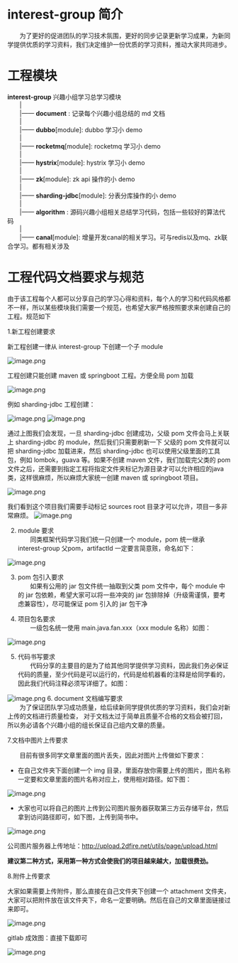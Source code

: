 # interest-group  简介
&nbsp;&nbsp;&nbsp;&nbsp;&nbsp;&nbsp;&nbsp;为了更好的促进团队的学习技术氛围，更好的同步记录更新学习成果，为新同学提供优质的学习资料，我们决定维护一份优质的学习资料，推动大家共同进步。

# 工程模块
**interest-group** 兴趣小组学习总学习模块<br>
&nbsp;&nbsp;&nbsp;&nbsp;&nbsp;&nbsp;&nbsp;| <br> 
&nbsp;&nbsp;&nbsp;&nbsp;&nbsp;&nbsp;&nbsp;|—— **document** : 记录每个兴趣小组总结的 md 文档<br>
&nbsp;&nbsp;&nbsp;&nbsp;&nbsp;&nbsp;&nbsp;| <br>
&nbsp;&nbsp;&nbsp;&nbsp;&nbsp;&nbsp;&nbsp;|—— **dubbo**[module]: dubbo 学习小 demo <br>
&nbsp;&nbsp;&nbsp;&nbsp;&nbsp;&nbsp;&nbsp;| <br>
&nbsp;&nbsp;&nbsp;&nbsp;&nbsp;&nbsp;&nbsp;|—— **rocketmq**[module]: rocketmq 学习小 demo <br>
&nbsp;&nbsp;&nbsp;&nbsp;&nbsp;&nbsp;&nbsp;| <br>
&nbsp;&nbsp;&nbsp;&nbsp;&nbsp;&nbsp;&nbsp;|—— **hystrix**[module]: hystrix 学习小 demo <br>
&nbsp;&nbsp;&nbsp;&nbsp;&nbsp;&nbsp;&nbsp;| <br>
&nbsp;&nbsp;&nbsp;&nbsp;&nbsp;&nbsp;&nbsp;|—— **zk**[module]: zk api 操作的小 demo <br>
&nbsp;&nbsp;&nbsp;&nbsp;&nbsp;&nbsp;&nbsp;| <br>
&nbsp;&nbsp;&nbsp;&nbsp;&nbsp;&nbsp;&nbsp;|—— **sharding-jdbc**[module]: 分表分库操作的小 demo <br>
&nbsp;&nbsp;&nbsp;&nbsp;&nbsp;&nbsp;&nbsp;| <br>
&nbsp;&nbsp;&nbsp;&nbsp;&nbsp;&nbsp;&nbsp;|—— **algorithm** : 源码兴趣小组相关总结学习代码，包括一些较好的算法代码<br>
&nbsp;&nbsp;&nbsp;&nbsp;&nbsp;&nbsp;&nbsp;| <br>
&nbsp;&nbsp;&nbsp;&nbsp;&nbsp;&nbsp;&nbsp;|—— **canal**[module]: 增量开发canal的相关学习。可与redis以及mq、zk联合学习。都有相关涉及<br>

# 工程代码文档要求与规范
由于该工程每个人都可以分享自己的学习心得和资料，每个人的学习和代码风格都不一样，所以某些模块我们需要一个规范，也希望大家严格按照要求来创建自己的工程。规范如下

1.新工程创建要求<br>

新工程创建一律从 interest-group 下创建一个子 module

![image.png](https://upload-images.jianshu.io/upload_images/10204326-1ea83f4df08ee47a.png?imageMogr2/auto-orient/strip%7CimageView2/2/w/1240)

工程创建只能创建 maven 或 springboot 工程。方便全局 pom 加载

![image.png](https://upload-images.jianshu.io/upload_images/10204326-a656e9b371ae21fd.png?imageMogr2/auto-orient/strip%7CimageView2/2/w/1240)

例如 sharding-jdbc 工程创建：

![image.png](https://upload-images.jianshu.io/upload_images/10204326-f50e295651c2975d.png?imageMogr2/auto-orient/strip%7CimageView2/2/w/1240)
![image.png](https://upload-images.jianshu.io/upload_images/10204326-e63dcc303b87e771.png?imageMogr2/auto-orient/strip%7CimageView2/2/w/1240)

通过上图我们会发现，一旦 sharding-jdbc 创建成功，父级 pom 文件会马上关联上 sharding-jdbc 的 module，然后我们只需要刷新一下 父级的 pom 文件就可以把 sharding-jdbc 加载进来，然后 sharding-jdbc 也可以使用父级里面的工具包，例如 lombok，guava 等。如果不创建 maven 文件，我们加载完父类的 pom 文件之后，还需要到指定工程将指定文件夹标记为源目录才可以允许相应的java类，这样很麻烦，所以麻烦大家统一创建 maven 或 springboot 项目。

![image.png](https://upload-images.jianshu.io/upload_images/10204326-c3b03f4dc69c0e47.png?imageMogr2/auto-orient/strip%7CimageView2/2/w/1240)

我们看到这个项目我们需要手动标记 sources root 目录才可以允许，项目一多非常麻烦。
![image.png](https://upload-images.jianshu.io/upload_images/10204326-fb4778b9ff092dcb.png?imageMogr2/auto-orient/strip%7CimageView2/2/w/1240)

2. module 要求<br>
&nbsp;&nbsp;&nbsp;&nbsp;&nbsp;&nbsp;&nbsp;同类框架代码学习我们统一只创建一个 module，pom 统一继承 interest-group 父pom，artifactId 一定要言简意赅，命名如下：

![image.png](https://upload-images.jianshu.io/upload_images/10204326-78892b8b847393a9.png?imageMogr2/auto-orient/strip%7CimageView2/2/w/1240)

3. pom 包引入要求<br>
&nbsp;&nbsp;&nbsp;&nbsp;&nbsp;&nbsp;&nbsp;如果有公用的 jar 包文件统一抽取到父类 pom 文件中，每个 module 中的 jar 包依赖，希望大家可以将一些冲突的 jar 包排除掉（升级需谨慎，要考虑兼容性），尽可能保证 pom 引入的 jar 包干净

4. 项目包名要求<br>
&nbsp;&nbsp;&nbsp;&nbsp;&nbsp;&nbsp;&nbsp;一级包名统一使用 main.java.fan.xxx（xxx module 名称）如图：

![image.png](https://upload-images.jianshu.io/upload_images/10204326-453899e9c9217b6f.png?imageMogr2/auto-orient/strip%7CimageView2/2/w/1240)

5. 代码书写要求<br> 
&nbsp;&nbsp;&nbsp;&nbsp;&nbsp;&nbsp;&nbsp;代码分享的主要目的是为了给其他同学提供学习资料，因此我们务必保证代码的质量，至少代码是可以运行的，代码是给机器看的注释是给同学看的，因此我们代码注释必须写详细了。如图：

![image.png](https://upload-images.jianshu.io/upload_images/10204326-7f0d2594987a0bf9.png?imageMogr2/auto-orient/strip%7CimageView2/2/w/1240)
6. document 文档编写要求<br> 
&nbsp;&nbsp;&nbsp;&nbsp;&nbsp;&nbsp;&nbsp;为了保证团队学习成功质量，给后续新同学提供优质的学习资料，我们会对新上传的文档进行质量检查，
对于文档太过于简单且质量不合格的文档会被打回，所以务必请各个兴趣小组的组长保证自己组内文章的质量。

7.文档中图片上传要求

&nbsp;&nbsp;&nbsp;&nbsp;&nbsp;&nbsp;&nbsp;目前有很多同学文章里面的图片丢失，因此对图片上传做如下要求：

- 在自己文件夹下面创建一个 img 目录，里面存放你需要上传的图片，图片名称一定要和文章里面的图片名称对应上，使用相对路径。如下图：

![image.png](https://upload-images.jianshu.io/upload_images/10204326-3ba652a4fb9bcc87.png?imageMogr2/auto-orient/strip%7CimageView2/2/w/1240)

- 大家也可以将自己的图片上传到公司图片服务器获取第三方云存储平台，然后拿到访问路径即可，如下图，上传到简书中。

![image.png](https://upload-images.jianshu.io/upload_images/10204326-dceba9211d3f9d4f.png?imageMogr2/auto-orient/strip%7CimageView2/2/w/1240)

公司图片服务器上传地址：http://upload.2dfire.net/utils/page/upload.html

**建议第二种方式，采用第一种方式会使我们的项目越来越大，加载很费劲。**

8.附件上传要求

大家如果需要上传附件，那么直接在自己文件夹下创建一个 attachment 文件夹，大家可以把附件放在该文件夹下，命名一定要明确。然后在自己的文章里面链接过来即可。

![image.png](https://upload-images.jianshu.io/upload_images/10204326-e2e0b25ee3508299.png?imageMogr2/auto-orient/strip%7CimageView2/2/w/1240)

gitlab 成效图：直接下载即可

![image.png](https://upload-images.jianshu.io/upload_images/10204326-041efdc2d9817bb2.png?imageMogr2/auto-orient/strip%7CimageView2/2/w/1240)
